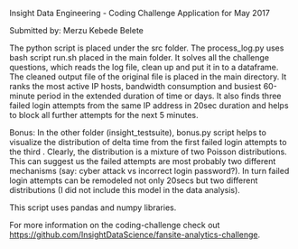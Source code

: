 Insight Data Engineering - Coding Challenge Application for May 2017

Submitted by: Merzu Kebede Belete

The python script is placed under the src folder. The process_log.py uses bash script run.sh placed in the main folder. It solves all the challenge questions, which reads the log file, clean up and put it in to a dataframe. The cleaned output file of the original file is placed in the main directory. It ranks the most active IP hosts, bandwidth consumption and busiest 60-minute period in the extended duration of time or days. It also finds three failed login attempts from the same IP address in 20sec duration and helps to block all further attempts for the next 5 minutes.


 Bonus:
In the other folder (insight_testsuite), bonus.py script helps to visualize the distribution of delta time from the first failed login attempts to the third . Clearly, the distribution is a mixture of two Poisson distributions. This can suggest us the failed attempts are most probably two different mechanisms (say:  cyber attack vs incorrect login password?). In turn failed login attempts can be remodeled not only 20secs  but two different distributions (I did not include this model in the data analysis).

This script uses pandas and numpy libraries.

For more information on the coding-challenge check out https://github.com/InsightDataScience/fansite-analytics-challenge.
